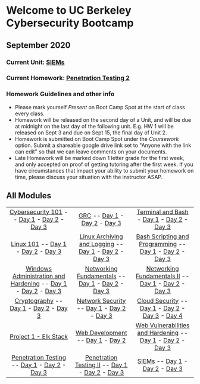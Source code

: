 # Welcome to UC Berkeley Cybersecurity Bootcamp
## September 2020

### Current Unit: [SIEMs](./Units/18-SIEMs)

### Current Homework: [Penetration Testing 2](./HW/17-Penetration-Testing-2)

### Homework Guidelines and other info
- Please mark yourself *Present* on Boot Camp Spot at the start of class every class.
- Homework will be released on the second day of a Unit, and will be due at midnight on the last day of the following unit. E.g. HW 1 will be released on Sept 3 and due on Sept 15, the final day of Unit 2.
- Homework is submitted on Boot Camp Spot under the *Coursework* option. Submit a shareable google drive link set to "Anyone with the link can edit" so that we can leave comments on your documents.
- Late Homework will be marked down 1 letter grade for the first week, and only accepted on proof of getting tutoring after the first week. If you have circumstances that impact your ability to submit your homework on time, please discuss your situation with the instructor ASAP.

## All Modules
| | | |
|:---:|:---:|:---:|
| [Cybersecurity 101](./Units/01-Cybersecurity-101) -- [Day 1](./Units/01-Cybersecurity-101/1) - [Day 2](./Units/01-Cybersecurity-101/2) - [Day 3](./Units/01-Cybersecurity-101/3) | [GRC](./Units/02-GRC) -- [Day 1](./Units/02-GRC/1) - [Day 2](./Units/02-GRC/2) - [Day 3](./Units/02-GRC/3) | [Terminal and Bash](./Units/03-Terminal-and-Bash) - [Day 1](./Units/03-Terminal-and-Bash/1) - [Day 2](./Units/03-Terminal-and-Bash/2) - [Day 3](./Units/03-Terminal-and-Bash/3) |
| [Linux 101](./Units/04-Linux-SysAdmin-Fundamentals) -- [Day 1](./Units/04-Linux-SysAdmin-Fundamentals/1) - [Day 2](./Units/04-Linux-SysAdmin-Fundamentals/2) - [Day 3](./Units/04-Linux-SysAdmin-Fundamentals/3) | [Linux Archiving and Logging](./Units/05-Archiving-and-Logging-Data) -- [Day 1](./Units/05-Archiving-and-Logging-Data/1) - [Day 2](./Units/05-Archiving-and-Logging-Data/2) - [Day 3](./Units/05-Archiving-and-Logging-Data/3) | [Bash Scripting and Programming](./Units/06-Bash-Scripting-and-Programming) -- [Day 1](./Units/06-Bash-Scripting-and-Programming/1) - [Day 2](./Units/06-Bash-Scripting-and-Programming/2) - [Day 3](./Units/06-Bash-Scripting-and-Programming/3) |
| [Windows Administration and Hardening](./Units/07-Windows-Administration-and-Hardening/) -- [Day 1](./Units/07-Windows-Administration-and-Hardening/1) - [Day 2](./Units/07-Windows-Administration-and-Hardening/2) - [Day 3](./Units/07-Windows-Administration-and-Hardening/3) | [Networking Fundamentals](./Units/08-Networking-Fundamentals/) -- [Day 1](./Units/08-Networking-Fundamentals/1) - [Day 2](./Units/08-Networking-Fundamentals/2) - [Day 3](./Units/08-Networking-Fundamentals/3) |  [Networking Fundamentals II](./Units/09-Networking-Fundamentals-II-and-CTF-Review/) -- [Day 1](./Units/09-Networking-Fundamentals-II-and-CTF-Review/1) - [Day 2](./Units/09-Networking-Fundamentals-II-and-CTF-Review/2) - [Day 3](./Units/09-Networking-Fundamentals-II-and-CTF-Review/3) |
| [Cryptography](./Units/10-Cryptography) -- [Day 1](./Units/10-Cryptography/1) - [Day 2](./Units/10-Cryptography/2) - [Day 3](./Units/10-Cryptography/3) | [Network Security](./Units/11-Network-Security) -- [Day 1](./Units/11-Network-Security/1) - [Day 2](./Units/11-Network-Security/2) - [Day 3](./Units/11-Network-Security/3) | [Cloud Security](./Units/12-Cloud-Security) -- [Day 1](./Units/12-Cloud-Security/1) - [Day 2](./Units/12-Cloud-Security/2) - [Day 3](./Units/12-Cloud-Security/3) - [Day 4](./Units/12-Cloud-Security/4) |
| [Project 1 - Elk Stack](./Units/13-Elk-Stack-Project) | [Web Development](./Units/14-Web-Development) -- [Day 1](./Units/14-Web-Development/1) - [Day 2](./Units/14-Web-Development/2) | [Web Vulnerabilities and Hardening](./Units/15-Web-Vulnerabilities-and-Hardening) -- [Day 1](./Units/15-Web-Vulnerabilities-and-Hardening/1) - [Day 2](./Units/15-Web-Vulnerabilities-and-Hardening/2) - [Day 3](./Units/15-Web-Vulnerabilities-and-Hardening/3) |
| [Penetration Testing](./Units/16-Penetration-Testing) -- [Day 1](./Units/16-Penetration-Testing/1) - [Day 2](./Units/16-Penetration-Testing/2) - [Day 3](./Units/16-Penetration-Testing/3) | [Penetration Testing II](./Units/17-Penetration-Testing-2) -- [Day 1](./Units/17-Penetration-Testing-2/1) - [Day 2](./Units/17-Penetration-Testing-2/2) - [Day 3](./Units/17-Penetration-Testing-2/3) | [SIEMs](./Units/18-SIEMs) -- [Day 1](./Units/18-SIEMs/1) - [Day 2](./Units/18-SIEMs/2) - [Day 3](./Units/18-SIEMs/3) |